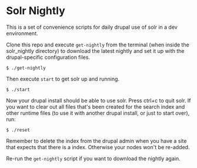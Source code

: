 Solr Nightly
============

This is a set of convenience scripts for daily drupal use of solr in a dev environment.

Clone this repo and execute `get-nightly` from the terminal (when inside the solr_nightly directory) to download the latest nightly and set it up with the drupal-specific configuration files.

    $ ./get-nightly

Then execute `start` to get solr up and running. 

    $ ./start

Now your drupal install should be able to use solr. Press ctrl+c to quit solr. If you want to clear out all files that's been created for the search index and other runtime files (to use it with another drupal install, or just to start over), run:

    $ ./reset

Remember to delete the index from the drupal admin when you have a site that expects that there is a index. Otherwise your nodes won't be re-added.

Re-run the `get-nightly` script if you want to download the nightly again.